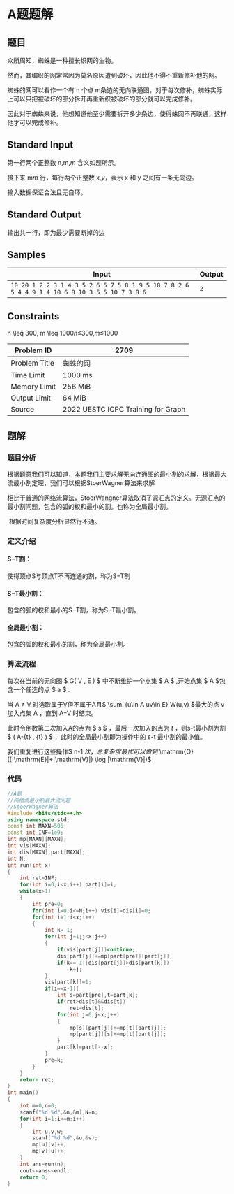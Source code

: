 # A题题解


## 题目

众所周知，蜘蛛是一种擅长织网的生物。

然而，其编织的网常常因为莫名原因遭到破坏，因此他不得不重新修补他的网。

蜘蛛的网可以看作一个有 n 个点 m条边的无向联通图，对于每次修补，蜘蛛实际上可以只把被破坏的部分拆开再重新织被破坏的部分就可以完成修补。

因此对于蜘蛛来说，他想知道他至少需要拆开多少条边，使得蛛网不再联通，这样他才可以完成修补。

## Standard Input

第一行两个正整数 n,m,*m* 含义如题所示。

接下来 m*m* 行，每行两个正整数 x,*y*，表示 x 和 y 之间有一条无向边。

输入数据保证合法且无自环。

## Standard Output

输出共一行，即为最少需要断掉的边

## Samples

| Input                                                        | Output |
| ------------------------------------------------------------ | ------ |
| `10 20 1 2 2 3 1 4 3 5 2 6 5 7 5 8 1 9 5 10 7 8 2 6 5 4 4 9 1 4 10 6 8 10 3 5 5 10 7 3 8 6 ` | `2`    |

## Constraints

n \leq 300, m \leq 1000*n*≤300,*m*≤1000

| Problem ID    | 2709                               |
| ------------- | ---------------------------------- |
| Problem Title | 蜘蛛的网                           |
| Time Limit    | 1000 ms                            |
| Memory Limit  | 256 MiB                            |
| Output Limit  | 64 MiB                             |
| Source        | 2022 UESTC ICPC Training for Graph |

## 题解

### 题目分析

​	根据题意我们可以知道，本题我们主要求解无向连通图的最小割的求解，根据最大流最小割定理，我们可以根据StoerWagner算法来求解

​	相比于普通的网络流算法，StoerWangner算法取消了源汇点的定义。无源汇点的最小割问题，包含的弧的权和最小的割。也称为全局最小割。

​	根据时间复杂度分析显然行不通。

### 定义介绍

#### S−T割：

使得顶点S与顶点T不再连通的割，称为S−T割

#### S−T最小割：

包含的弧的权和最小的S−T割，称为S−T最小割。

#### 全局最小割：

包含的弧的权和最小的割，称为全局最小割。

### 算法流程

每次在当前的无向图 $ G( V , E ) $ 中不断维护一个点集 $ A $ ,开始点集 $ A $包含一个任选的点 $ a $ .

当 A ≠ V 时选取属于V但不属于A且$ \sum_{u\\in A uv\\in E} W(u,v) $最大的点 v 加入点集 A ，直到 A=V 时结束。

此时令倒数第二次加入A的点为 $ s $ ，最后一次加入的点为 $t$ ，则s-t最小割为割 $ ( A-{t} , {t} ) $ ，此时的全局最小割即为操作中的 s-t 最小割的最小值。

我们重复进行这些操作$ n-1 $次，总复杂度最优可以做到$ \mathrm{O}((|\mathrm{E}|+|\mathrm{V}|) \log |\mathrm{V}|)$

### 代码

```c++
//A题
//网络流最小割最大流问题
//StoerWagner算法
#include <bits/stdc++.h>
using namespace std;
const int MAXN=505;
const int INF=1e9;
int mp[MAXN][MAXN];
int vis[MAXN];
int dis[MAXN],part[MAXN];
int N;
int run(int x)
{
    int ret=INF;
    for(int i=0;i<x;i++) part[i]=i;
    while(x>1)
    {
        int pre=0;
        for(int i=0;i<=N;i++) vis[i]=dis[i]=0;
        for(int i=1;i<x;i++)
        {
            int k=-1;
            for(int j=1;j<x;j++)
            {
                if(vis[part[j]])continue;
                dis[part[j]]+=mp[part[pre]][part[j]];
                if(k==-1||dis[part[j]]>dis[part[k]]) 
                    k=j;
            }
            vis[part[k]]=1;
            if(i==x-1){
                int s=part[pre],t=part[k];
                if(ret>dis[t]&&dis[t])
                    ret=dis[t];
                for(int j=0;j<x;j++)
                {
                    mp[s][part[j]]+=mp[t][part[j]];
                    mp[part[j]][s]+=mp[t][part[j]];
                }
                part[k]=part[--x];
            }
            pre=k;
        }
    }
    return ret;
}
int main()
{
    int m=0,n=0;
    scanf("%d %d",&n,&m);N=n;
    for(int i=1;i<=m;i++)
    {
        int u,v,w;
        scanf("%d %d",&u,&v);
        mp[u][v]++;
        mp[v][u]++;
    }
    int ans=run(n);
    cout<<ans<<endl;
    return 0;
}
```


